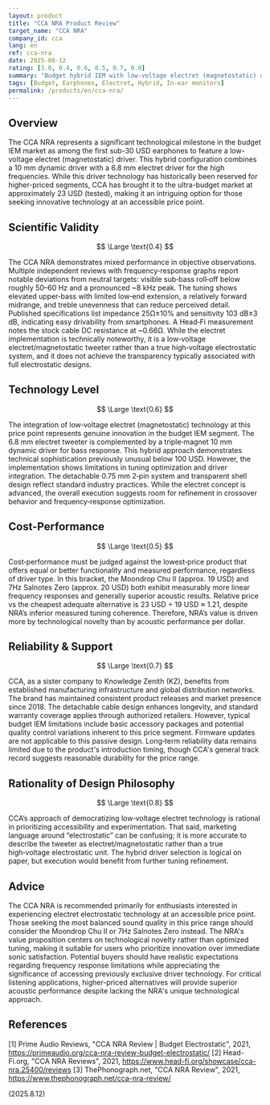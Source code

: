 ```yaml
---
layout: product
title: "CCA NRA Product Review"
target_name: "CCA NRA"
company_id: cca
lang: en
ref: cca-nra
date: 2025-08-12
rating: [3.0, 0.4, 0.6, 0.5, 0.7, 0.8]
summary: "Budget hybrid IEM with low-voltage electret (magnetostatic) driver technology but inconsistent tuning results"
tags: [Budget, Earphones, Electret, Hybrid, In-ear monitors]
permalink: /products/en/cca-nra/
---
```

## Overview

The CCA NRA represents a significant technological milestone in the budget IEM market as among the first sub-30 USD earphones to feature a low-voltage electret (magnetostatic) driver. This hybrid configuration combines a 10 mm dynamic driver with a 6.8 mm electret driver for the high frequencies. While this driver technology has historically been reserved for higher-priced segments, CCA has brought it to the ultra-budget market at approximately 23 USD (tested), making it an intriguing option for those seeking innovative technology at an accessible price point.

## Scientific Validity

$$ \Large \text{0.4} $$

The CCA NRA demonstrates mixed performance in objective observations. Multiple independent reviews with frequency‑response graphs report notable deviations from neutral targets: visible sub‑bass roll‑off below roughly 50–60 Hz and a pronounced ~8 kHz peak. The tuning shows elevated upper‑bass with limited low‑end extension, a relatively forward midrange, and treble unevenness that can reduce perceived detail. Published specifications list impedance 25Ω±10% and sensitivity 103 dB±3 dB, indicating easy drivability from smartphones. A Head‑Fi measurement notes the stock cable DC resistance at ~0.66Ω. While the electret implementation is technically noteworthy, it is a low‑voltage electret/magnetostatic tweeter rather than a true high‑voltage electrostatic system, and it does not achieve the transparency typically associated with full electrostatic designs.

## Technology Level

$$ \Large \text{0.6} $$

The integration of low‑voltage electret (magnetostatic) technology at this price point represents genuine innovation in the budget IEM segment. The 6.8 mm electret tweeter is complemented by a triple‑magnet 10 mm dynamic driver for bass response. This hybrid approach demonstrates technical sophistication previously unusual below 100 USD. However, the implementation shows limitations in tuning optimization and driver integration. The detachable 0.75 mm 2‑pin system and transparent shell design reflect standard industry practices. While the electret concept is advanced, the overall execution suggests room for refinement in crossover behavior and frequency‑response optimization.

## Cost-Performance

$$ \Large \text{0.5} $$

Cost‑performance must be judged against the lowest‑price product that offers equal or better functionality and measured performance, regardless of driver type. In this bracket, the Moondrop Chu II (approx. 19 USD) and 7Hz Salnotes Zero (approx. 20 USD) both exhibit measurably more linear frequency responses and generally superior acoustic results. Relative price vs the cheapest adequate alternative is 23 USD ÷ 19 USD ≈ 1.21, despite NRA’s inferior measured tuning coherence. Therefore, NRA’s value is driven more by technological novelty than by acoustic performance per dollar.

## Reliability & Support

$$ \Large \text{0.7} $$

CCA, as a sister company to Knowledge Zenith (KZ), benefits from established manufacturing infrastructure and global distribution networks. The brand has maintained consistent product releases and market presence since 2018. The detachable cable design enhances longevity, and standard warranty coverage applies through authorized retailers. However, typical budget IEM limitations include basic accessory packages and potential quality control variations inherent to this price segment. Firmware updates are not applicable to this passive design. Long‑term reliability data remains limited due to the product's introduction timing, though CCA's general track record suggests reasonable durability for the price range.

## Rationality of Design Philosophy

$$ \Large \text{0.8} $$

CCA’s approach of democratizing low‑voltage electret technology is rational in prioritizing accessibility and experimentation. That said, marketing language around “electrostatic” can be confusing; it is more accurate to describe the tweeter as electret/magnetostatic rather than a true high‑voltage electrostatic unit. The hybrid driver selection is logical on paper, but execution would benefit from further tuning refinement.

## Advice

The CCA NRA is recommended primarily for enthusiasts interested in experiencing electret electrostatic technology at an accessible price point. Those seeking the most balanced sound quality in this price range should consider the Moondrop Chu II or 7Hz Salnotes Zero instead. The NRA's value proposition centers on technological novelty rather than optimized tuning, making it suitable for users who prioritize innovation over immediate sonic satisfaction. Potential buyers should have realistic expectations regarding frequency response limitations while appreciating the significance of accessing previously exclusive driver technology. For critical listening applications, higher-priced alternatives will provide superior acoustic performance despite lacking the NRA's unique technological approach.

## References

[1] Prime Audio Reviews, "CCA NRA Review | Budget Electrostatic", 2021, https://primeaudio.org/cca-nra-review-budget-electrostatic/
[2] Head-Fi.org, "CCA NRA Reviews", 2021, https://www.head-fi.org/showcase/cca-nra.25400/reviews
[3] ThePhonograph.net, "CCA NRA Review", 2021, https://www.thephonograph.net/cca-nra-review/

(2025.8.12)
